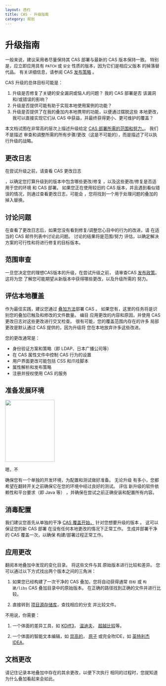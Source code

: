 ```yaml
---
layout: 违约
title: CAS - 升级指南
category: 规划
---
```


# 升级指南

一般来说，建议采用者尽量保持其 CAS 部署与最新的 CAS 版本保持一致。 特别是，应立即应用具有 `PATCH` 或 `安全` 性质的版本，因为它们是相应父版本 的掉落替代品。 有关详细信息，请参阅 CAS [发布策略](../../developer/Release-Policy.html) 。

CAS 升级的总体目标可能是：

1. 升级是否修复了关键的安全漏洞或恼人的问题？ 我的 CAS 部署是否 该漏洞和/或错误的影响？
2. 升级是否提供可能有助于实现本地使用案例的功能？
3. 升级是否提供了在我的叠加内本地携带的功能，以便通过摆脱这些 本地更改，我可以直接实现它们从 CAS 中获益，并最终获得更小、更可维护的覆盖？

本文档试图在非常高的层次上描述升级给定 [CAS 部署所需的范围和努力，](../installation/WAR-Overlay-Installation.html)。 我们不是描述 审查和调整所需的所有步骤/更改（这是不可能的），而是描述了可以执行升级的战略。

## 更改日志

在尝试升级之前，请查看 CAS 更改日志</a>

，以确定您打算升级到的版本中包含哪些更改/修复 ，以及这些更改/修复是否适用于您的环境 和 CAS 部署。 如果您正在使用较旧的 CAS 版本，并且遇到看似错误的情况，则通过查看更改日志，可能会 ，您将找到一个用于处理问题的叠加的掉入替换。 </p> 



## 讨论问题

在查看了更改日志后，如果您没有看到修复/调整您心目中的行为的改进，请 在适当的 CAS 邮件列表中讨论此问题。 讨论的结果将是范围/努力 评估，以确定解决方案的可行性和将进行修复的目标版本。 



## 范围审查

一旦您决定您的理想CAS版本的升级，在尝试升级之前， 请审查CAS [发布政策](../../developer/Release-Policy.html)。 这将为您 了解您可能期望从新版本中获得哪些更改，以及升级所需的 努力。



## 评估本地覆盖

作为最佳实践，建议您通过 [叠加方法](../installation/WAR-Overlay-Installation.html)部署 CAS 。 如果您有，这里的任务将是识别您的叠加已触及和修改的文件数量。 编目 应用更改的内容和原因，并使用 CAS 更改日志对这些更改进行交叉检查。 很有可能，您的覆盖范围内存在的许多 局部更改是默认通过 CAS 提供的，因为升级将 您在本地放弃许多这些改进。 

您的更改通常是：

* 身份验证方案和策略（即 LDAP、日本广播公司等）
* 在 CAS 属性文件中控制 CAS 行为的设置
* 用户界面更改可能包括 CSS 和爪哇脚本
* 属性解析和发布策略
* 注册并授权使用 CAS 的服务



## 准备发展环境

<img src="http://i.imgur.com/jcdDHWb.jpg" width="160px" height="200px" />

嗯，不 

确保您有一个单独的开发环境，为配置和测试做好准备。 无论升级 有多小，您都希望在翻转开关之前确保它在您的环境中经过良好的测试。 评估 新升级的软件依赖性和平台要求（即 Java 等） ，并确保在尝试之前正确安装和配置所有内容。 



## 消毒配置

我们建议您首先从单独的干净 [CAS 覆盖开始，](../installation/WAR-Overlay-Installation.html) 针对您想要升级的版本 。 这可以保证您的新 CAS 部署 在没有任何本地更改的情况下正常工作。 生成并部署干净的 CAS 覆盖一次，以确保 构建/部署过程正常工作。



## 应用更改

翻阅本地叠加中发现的变化目录。 将这些文件与其 原始版本进行比较和差异。 您可以通过以下方式找出两个版本之间的三角洲：

1. 如果您已经构建了一次干净的 CAS 叠加，您将自动获得通常 `目标` 或 `构建/libs` CAS 叠加目录中的原始版本。 在正确的路径找到正确的文件并进行比较。

2. 直接转到 [项目源存储库](https://github.com/apereo/cas)，查找相应的分支 并比较文件。 

不用说，你需要：

1. 一个体面的差异工具，如 [KDiff3](http://kdiff3.sourceforge.net/)， [温迪夫](http://winmerge.org)， [超越比较](http://www.scootersoftware.com/)等。

2. 一个体面的智能文本编辑，如 [崇高的](http://www.sublimetext.com)， [原子](https://atom.io/) 或完全吹IDE，如 [英特利杰IDEA](https://www.jetbrains.com/idea/)。



## 文档更改

请记住记录本地叠加中存在的其余更改，以便下次执行 相同的过程时，您就知道为什么叠加看起来会如此。 
